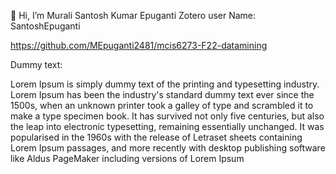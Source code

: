 👋 Hi, I’m Murali Santosh Kumar Epuganti
Zotero user Name: SantoshEpuganti

https://github.com/MEpuganti2481/mcis6273-F22-datamining

Dummy text:

Lorem Ipsum is simply dummy text of the printing and typesetting industry. Lorem Ipsum has been the industry's standard dummy text ever since the 1500s, when an unknown printer took a galley of type and scrambled it to make a type specimen book. It has survived not only five centuries, but also the leap into electronic typesetting, remaining essentially unchanged. It was popularised in the 1960s with the release of Letraset sheets containing Lorem Ipsum passages, and more recently with desktop publishing software like Aldus PageMaker including versions of Lorem Ipsum
